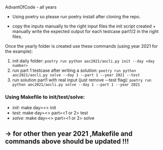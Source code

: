 AdvantOfCode - all years

* Using poetry so please run poetry install after cloning the repo.

* copy the inputs manually to the right input files the init script created + manually write the expected output for each testcase part1/2 in the right files.

Once the yearly folder is created use these commands (using year 2021 for the example):

1. init daily folder: `poetry run python aoc2021/aocli.py init --day <day number>`
2. run part 1 testcase after writing a solution: `poetry run python aoc2021/aocli.py solve --day 1 --part 1 --year 2021 --test`
3. run solution part1 with real input (just remove --test flag): `poetry run python aoc2021/aocli.py solve --day 1 --part 1 --year 2021`

### Using Makefile to init/test/solve:

- *init*: make day=<> init
- *test*: make day=<> part=<1 or 2> test
- *solve*: make day=<> part=<1 or 2> solve

## -> for other then year 2021 ,Makefile and commands above should be updated !!! 